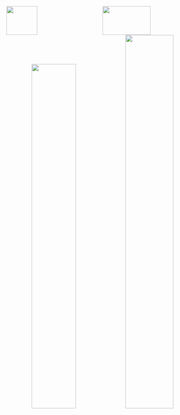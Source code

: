 <p alight="center">
<img height="75px" width="40%" align="left" src="https://user-images.githubusercontent.com/78869471/226989318-72b3da97-a494-49e2-ad81-1c15962c2c59.gif">
<img height="75px" width="50%" align="right" src="https://user-images.githubusercontent.com/78869471/226989318-72b3da97-a494-49e2-ad81-1c15962c2c59.gif">
</p>
<p align="center">
    <a href="https://leetcode.com/cvet-anov/"><img width="48%" src="https://leetcode.card.workers.dev/cvet-anov?theme=dark&font=baloo&extension=null"></a>
    <a href="https://github.com/cvet-anov"><img width="50%" src="https://github-readme-stats.vercel.app/api/top-langs/?username=cvet-anov&theme=dark&hide=html,css,cmake&layout=compact&langs_count=5&bg_color=101010&hide_title=true"></a>
</p>
